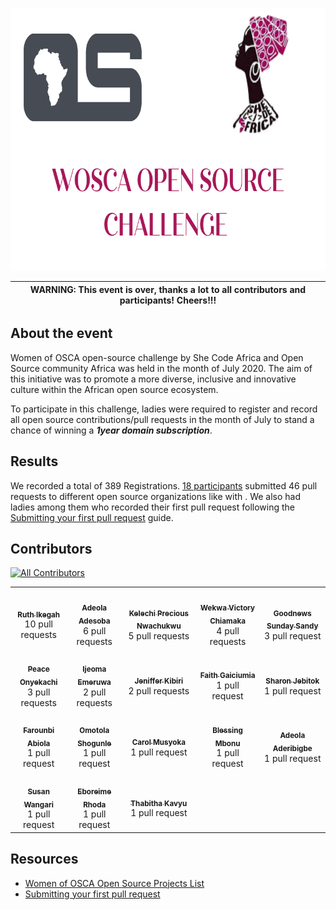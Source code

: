 <p align="center">
  <img width="800" height="420" src="./images/wosca_os_challenge.png">
</p>

| WARNING:  **This event is over**, thanks a lot to all contributors and participants! Cheers!!! |
| --- |

## About the event
Women of OSCA open-source challenge by She Code Africa and Open Source community Africa was held in the month of July 2020. The aim of this initiative was to promote a more      diverse, inclusive and innovative culture within the African open source ecosystem.


To participate in this challenge, ladies were required to register and record all open source contributions/pull requests in the month of July to stand a chance of winning a ***1year domain subscription***.

## Results
We recorded a total of 389 Registrations. [18 participants](#Contributors) submitted 46 pull requests to different open source organizations like  with . We also had ladies among them who recorded their first pull request following the [Submitting your first pull request](https://docs.google.com/presentation/d/1o_WLdAGjm5oyqza8hTSRTzPNAodVFWmNMSli98J488I/edit?usp=sharing) guide. 


## Contributors

[![All Contributors](https://img.shields.io/badge/all_contributors-18-pink.svg?style=flat-square)](#contributors-)

<table>
  <tr>
    <td align="center"><a href="https://github.com/Ruth-ikegah"><img src="https://avatars1.githubusercontent.com/u/62059002?s=460&u=1145c6634325f11f504bde26c9ee3c57cd524ec5&v=4" width="120px;" alt=""/><br /><sub><b>Ruth Ikegah</b></sub></a><br />10 pull requests</td>
    <td align="center"><a href="https://github.com/Adeola-Adesoba/"><img src="https://avatars2.githubusercontent.com/u/46505882?s=460&u=5ba83bdc2be101d44724059a44ab5fad34ede635&v=4" width="120px;" alt=""/><br /><sub><b>Adeola Adesoba</b></sub></a><br />6 pull requests</td>
    <td align="center"><a href="https://github.com/PluckyPrecious"><img src="https://avatars1.githubusercontent.com/u/59584014?s=460&u=2974cea129d3cf2523783585364a6ab6f48fbb3a&v=4" width="120px;" alt=""/><br /><sub><b>Kelechi Precious Nwachukwu</b></sub></a><br />5 pull requests</td>
    <td align="center"><a href="https://github.com/VictoryWekwa"><img src="https://avatars0.githubusercontent.com/u/61991582?s=460&u=6797870435f99210771f1edc9165d50a7a2a91d2&v=4" width="120px;" alt=""/><br /><sub><b>Wekwa Victory Chiamaka</b></sub></a><br />4 pull requests</td>
    <td align="center"><a href="https://github.com/sandygudie"><img src="https://avatars1.githubusercontent.com/u/54219127?s=460&u=7f177d13fa663564a9852996b559bc7e82334ad0&v=4" width="120px;" alt=""/><br /><sub><b>Goodnews Sunday Sandy</b></sub></a><br />3 pull request</td>
  </tr>
  <tr>
    <td align="center"><a href="https://github.com/Code-Ebullient"><img src="https://avatars3.githubusercontent.com/u/38101674?s=460&u=667853b40635bad789980d4daf286bf78d9e045e&v=4" width="120px;" alt=""/><br /><sub><b>Peace Onyekachi</b></sub></a><br />3 pull requests</td>
    <td align="center"><a href="https://github.com/ijeomaemeruwa"><img src="https://avatars0.githubusercontent.com/u/59308818?s=460&u=ff2b7e7f98f77eb3b693f923b55a75f02048e6bc&v=4" width="120px;" alt=""/><br /><sub><b>Ijeoma Emeruwa</b></sub></a><br />2 pull requests</td>
    <td align="center"><a href="https://github.com/jenniekibiri"><img src="https://avatars2.githubusercontent.com/u/46620256?s=460&u=50f5d3708ad82ab1d0f6cfd0b508d4a8206bff6b&v=4" width="120px;" alt=""/><br /><sub><b>Jeniffer Kibiri</b></sub></a><br />2 pull requests</td>
    <td align="center"><a href="https://github.com/faithgaiciumia/"><img src="https://avatars0.githubusercontent.com/u/57298570?s=460&u=986ac2dd7b3cc3a3d2ed222195a804debede7946&v=4" width="120px;" alt=""/><br /><sub><b>Faith Gaiciumia</b></sub></a><br />1 pull request</td>
    <td align="center"><a href="https://github.com/jebitok-dev/"><img src="https://avatars3.githubusercontent.com/u/60254117?s=460&u=9101bf30195aad5dff7165161f98f3e92c4ca9bd&v=4" width="120px;" alt=""/><br /><sub><b>Sharon Jebitok</b></sub></a><br />1 pull request</td>
  </tr>
  <tr>
    <td align="center"><a href="https://github.com/Abiola-Farounbi/"><img src="https://avatars1.githubusercontent.com/u/49586787?s=460&u=af2671468b6cf6c183f694c53f6e43d97d57a0c1&v=4" width="120px;" alt=""/><br /><sub><b>Farounbi Abiola</b></sub></a><br />1 pull request</td>
    <td align="center"><a href="https://github.com/Omotola28"><img src="https://avatars2.githubusercontent.com/u/23417243?s=460&u=524096cef8b526894d23b35092d5cc46f1fe52b5&v=4" width="120px;" alt=""/><br /><sub><b>Omotola Shogunle</b></sub></a><br />1 pull request</td>
    <td align="center"><a href="https://github.com/carolinemusyoka"><img src="https://avatars2.githubusercontent.com/u/44951692?s=460&u=5527be166d416f57d315887e4305929084fc134f&v=4" width="120px;" alt=""/><br /><sub><b>Carol Musyoka</b></sub></a><br />1 pull request</td>
    <td align="center"><a href="https://github.com/Nkemjiks"><img src="https://avatars3.githubusercontent.com/u/32465536?s=460&u=0e2e1ff74e90f6d3186adddc736d063a11df80d1&v=4" width="120px;" alt=""/><br /><sub><b>Blessing Mbonu</b></sub></a><br />1 pull request</td>
    <td align="center"><a href="https://github.com/Adexandria"><img src="https://avatars0.githubusercontent.com/u/40776751?s=460&v=4" width="120px;" alt=""/><br /><sub><b>Adeola Aderibigbe</b></sub></a><br />1 pull request</td>
  </tr>
  <tr>
    <td align="center"><a href="https://github.com/Susan-Wangari"><img src="https://avatars3.githubusercontent.com/u/56164343?s=460&u=8efc4e1daeda7297a23a6da94415bcc44934d66e&v=4" width="120px;" alt=""/><br /><sub><b>Susan Wangari</b></sub></a><br />1 pull request</td>
    <td align="center"><a href="https://github.com/ivioje"><img src="https://avatars1.githubusercontent.com/u/65018340?s=460&v=4" width="120px;" alt=""/><br /><sub><b>Eboreime Rhoda</b></sub></a><br />1 pull request</td>
    <td align="center"><a href="https://github.com/TabithaKavyu/"><img src="https://avatars3.githubusercontent.com/u/44494125?s=460&u=dc94f0a315dadf9b3ba85c48b645b74c22edc059&v=4" width="120px;" alt=""/><br /><sub><b>Thabitha Kavyu</b></sub></a><br />1 pull request</td>
  </tr>
</table>


## Resources

* [Women of OSCA Open Source Projects List](https://github.com/she-code-africa/Women-of-OSCA/blob/master/WOSCA%20Open%20Source%20Projects.md)
* [Submitting your first pull request](https://docs.google.com/presentation/d/1o_WLdAGjm5oyqza8hTSRTzPNAodVFWmNMSli98J488I/edit?usp=sharing)
